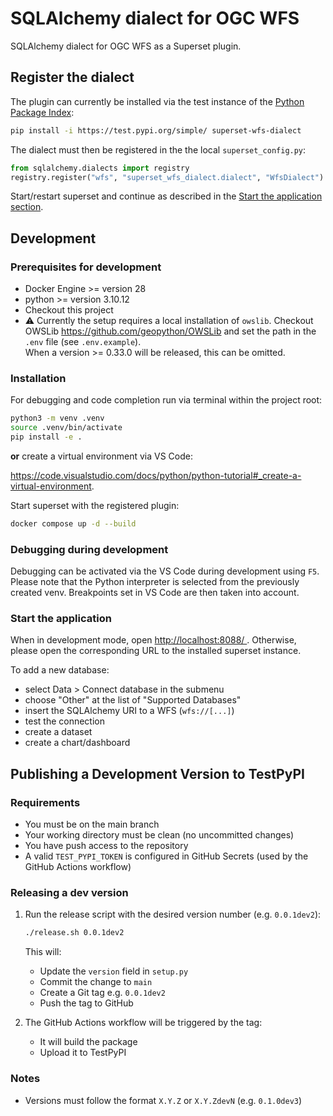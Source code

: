 # SQLAlchemy dialect for OGC WFS

SQLAlchemy dialect for OGC WFS as a Superset plugin.

## Register the dialect

The plugin can currently be installed via the test instance of the [Python Package Index](https://test.pypi.org/project/superset-wfs-dialect/):

```bash
pip install -i https://test.pypi.org/simple/ superset-wfs-dialect
```

The dialect must then be registered in the the local `superset_config.py`:

```python
from sqlalchemy.dialects import registry
registry.register("wfs", "superset_wfs_dialect.dialect", "WfsDialect")
```

Start/restart superset and continue as described in the [Start the application section](#start-the-application).

## Development

### Prerequisites for development

- Docker Engine >= version 28
- python >= version 3.10.12
- Checkout this project
- :warning: Currently the setup requires a local installation of `owslib`. Checkout OWSLib
  <https://github.com/geopython/OWSLib> and set the path in the `.env` file (see `.env.example`).  
  When a version >= 0.33.0 will be released, this can be omitted.

### Installation

For debugging and code completion run via terminal within the project root:

```bash
python3 -m venv .venv
source .venv/bin/activate
pip install -e .
```

**or** create a virtual environment via VS Code:

<https://code.visualstudio.com/docs/python/python-tutorial#_create-a-virtual-environment>.

Start superset with the registered plugin:

```bash
docker compose up -d --build
```

### Debugging during development

Debugging can be activated via the VS Code during development using `F5`.
Please note that the Python interpreter is selected from the previously created venv.
Breakpoints set in VS Code are then taken into account.

### Start the application

<!-- markdownlint-disable MD033 -->
When in development mode, open <a
  href="http://localhost:8088/"
  target="_blank"
  rel="noopener noreferrer">
    http://localhost:8088/
  </a>. Otherwise, please open the corresponding URL to the installed superset instance.
<!-- markdownlint-enable MD033 -->

To add a new database:

- select Data > Connect database in the submenu
- choose "Other" at the list of "Supported Databases"
- insert the SQLAlchemy URI to a WFS (`wfs://[...]`)
- test the connection
- create a dataset
- create a chart/dashboard

## Publishing a Development Version to TestPyPI

### Requirements

- You must be on the main branch
- Your working directory must be clean (no uncommitted changes)
- You have push access to the repository
- A valid `TEST_PYPI_TOKEN` is configured in GitHub Secrets (used by the GitHub Actions workflow)

### Releasing a dev version

1. Run the release script with the desired version number (e.g. `0.0.1dev2`):

    ```bash
    ./release.sh 0.0.1dev2
    ```

    This will:

    - Update the `version` field in `setup.py`
    - Commit the change to `main`
    - Create a Git tag e.g. `0.0.1dev2`
    - Push the tag to GitHub

2. The GitHub Actions workflow will be triggered by the tag:

    - It will build the package
    - Upload it to TestPyPI

### Notes

- Versions must follow the format `X.Y.Z` or `X.Y.ZdevN` (e.g. `0.1.0dev3`)
